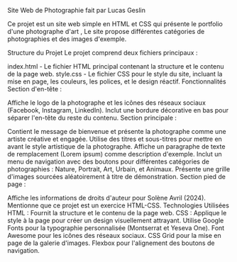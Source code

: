 Site Web de Photographie fait par Lucas Geslin

Ce projet est un site web simple en HTML et CSS qui présente le portfolio d'une photographe d'art ,  Le site propose différentes catégories de photographies et des images d'exemple. 

Structure du Projet
Le projet comprend deux fichiers principaux :

index.html - Le fichier HTML principal contenant la structure et le contenu de la page web.
style.css - Le fichier CSS pour le style du site, incluant la mise en page, les couleurs, les polices, et le design réactif.
Fonctionnalités
Section d'en-tête :

Affiche le logo de la photographe et les icônes des réseaux sociaux (Facebook, Instagram, LinkedIn).
Inclut une bordure décorative en bas pour séparer l'en-tête du reste du contenu.
Section principale :

Contient le message de bienvenue et présente la photographe comme une artiste créative et engagée.
Utilise des titres et sous-titres pour mettre en avant le style artistique de la photographe.
Affiche un paragraphe de texte de remplacement (Lorem ipsum) comme description d'exemple.
Inclut un menu de navigation avec des boutons pour différentes catégories de photographies : Nature, Portrait, Art, Urbain, et Animaux.
Présente une grille d'images sourcées aléatoirement à titre de démonstration.
Section pied de page :

Affiche les informations de droits d'auteur pour Solène Avril (2024).
Mentionne que ce projet est un exercice HTML-CSS.
Technologies Utilisées
HTML : Fournit la structure et le contenu de la page web.
CSS : Applique le style à la page pour créer un design visuellement attrayant.
Utilise Google Fonts pour la typographie personnalisée (Montserrat et Yeseva One).
Font Awesome pour les icônes des réseaux sociaux.
CSS Grid pour la mise en page de la galerie d'images.
Flexbox pour l'alignement des boutons de navigation.
